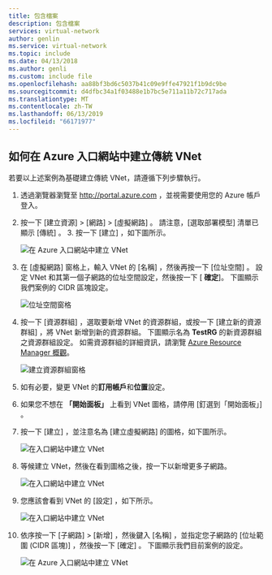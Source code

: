 ```yaml
---
title: 包含檔案
description: 包含檔案
services: virtual-network
author: genlin
ms.service: virtual-network
ms.topic: include
ms.date: 04/13/2018
ms.author: genli
ms.custom: include file
ms.openlocfilehash: aa88bf3bd6c5037b41c09e9ffe47921f1b9dc9be
ms.sourcegitcommit: d4dfbc34a1f03488e1b7bc5e711a11b72c717ada
ms.translationtype: MT
ms.contentlocale: zh-TW
ms.lasthandoff: 06/13/2019
ms.locfileid: "66171977"
---
```

## <a name="how-to-create-a-classic-vnet-in-the-azure-portal"></a>如何在 Azure 入口網站中建立傳統 VNet
若要以上述案例為基礎建立傳統 VNet，請遵循下列步驟執行。

1. 透過瀏覽器瀏覽至 http://portal.azure.com ，並視需要使用您的 Azure 帳戶登入。
2. 按一下 [建立資源]   > [網路]   > [虛擬網路]  。 請注意，[選取部署模型]  清單已顯示 [傳統]  。 3. 按一下 [建立]  ，如下圖所示。
   
    ![在 Azure 入口網站中建立 VNet](./media/virtual-networks-create-vnet-classic-pportal-include/vnet-create-pportal-figure1.gif)
4. 在 [虛擬網路]  窗格上，輸入 VNet 的 [名稱]  ，然後再按一下 [位址空間]  。 設定 VNet 和其第一個子網路的位址空間設定，然後按一下 [ **確定**]。 下圖顯示我們案例的 CIDR 區塊設定。
   
    ![位址空間窗格](./media/virtual-networks-create-vnet-classic-pportal-include/vnet-create-pportal-figure2.png)
5. 按一下 [資源群組]  ，選取要新增 VNet 的資源群組，或按一下 [建立新的資源群組]  ，將 VNet 新增到新的資源群組。 下圖顯示名為 **TestRG** 的新資源群組之資源群組設定。 如需資源群組的詳細資訊，請瀏覽 [Azure Resource Manager 概觀](../articles/azure-resource-manager/resource-group-overview.md#resource-groups)。
   
    ![建立資源群組窗格](./media/virtual-networks-create-vnet-classic-pportal-include/vnet-create-pportal-figure3.png)
6. 如有必要，變更 VNet 的**訂用帳戶**和**位置**設定。 
7. 如果您不想在 **「開始面板」** 上看到 VNet 圖格，請停用 [釘選到「開始面板」]  。 
8. 按一下 [建立]  ，並注意名為 [建立虛擬網路]  的圖格，如下圖所示。
   
    ![在入口網站中建立 VNet](./media/virtual-networks-create-vnet-classic-pportal-include/vnet-create-pportal-figure4.png)
9. 等候建立 VNet，然後在看到圖格之後，按一下以新增更多子網路。
   
    ![在入口網站中建立 VNet](./media/virtual-networks-create-vnet-classic-pportal-include/vnet-create-pportal-figure5.png)
10. 您應該會看到 VNet 的 [設定]  ，如下所示。 
   
    ![在入口網站中建立 VNet](./media/virtual-networks-create-vnet-classic-pportal-include/vnet-create-pportal-figure6.png)
11. 依序按一下 [子網路]   >  [新增]  ，然後鍵入 [名稱]  ，並指定您子網路的 [位址範圍 (CIDR 區塊)]  ，然後按一下 [確定]  。 下圖顯示我們目前案例的設定。
    
    ![在 Azure 入口網站中建立 VNet](./media/virtual-networks-create-vnet-classic-pportal-include/vnet-create-pportal-figure7.gif)

